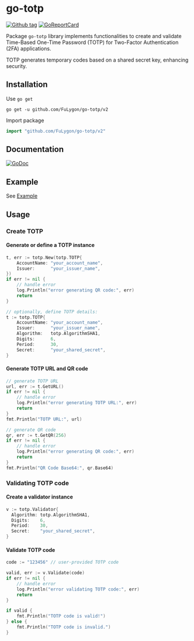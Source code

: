# go-totp

[![Github tag](https://badgen.net/github/tag/FuLygon/go-totp)](https://github.com/FuLygon/go-totp/tags)
[![GoReportCard](https://goreportcard.com/badge/github.com/FuLygon/go-totp/v2)](https://goreportcard.com/report/github.com/FuLygon/go-totp/v2)

Package `go-totp` library implements functionalities to create and validate Time-Based One-Time Password (TOTP) for Two-Factor Authentication (2FA) applications. 

TOTP generates temporary codes based on a shared secret key, enhancing security.

## Installation
Use `go get`
```shell
go get -u github.com/FuLygon/go-totp/v2
```
Import package
```go
import "github.com/FuLygon/go-totp/v2"
```

## Documentation
[![GoDoc](https://godoc.org/github.com/FuLygon/go-totp/v2?status.svg)](https://pkg.go.dev/github.com/FuLygon/go-totp/v2#section-documentation)

## Example
See [Example](example/main.go)

## Usage

### Create TOTP

#### Generate or define a TOTP instance
```go
t, err := totp.New(totp.TOTP{
    AccountName: "your_account_name",
    Issuer:      "your_issuer_name",
})
if err != nil {
    // handle error
    log.Println("error generating QR code:", err)
    return
}

// optionally, define TOTP details:
t := totp.TOTP{
    AccountName: "your_account_name",
    Issuer:      "your_issuer_name",
    Algorithm:   totp.AlgorithmSHA1,
    Digits:      6,
    Period:      30,
    Secret:      "your_shared_secret",
}
```

#### Generate TOTP URL and QR code
```go
// generate TOTP URL
url, err := t.GetURL()
if err != nil {
    // handle error
    log.Println("error generating TOTP URL:", err)
    return
}
fmt.Println("TOTP URL:", url)

// generate QR code
qr, err := t.GetQR(256)
if err != nil {
    // handle error
    log.Println("error generating QR code:", err)
    return
}
fmt.Println("QR Code Base64:", qr.Base64)
```

### Validating TOTP code

#### Create a validator instance
```go
v := totp.Validator{
  Algorithm: totp.AlgorithmSHA1,
  Digits:    6,
  Period:    30,
  Secret:    "your_shared_secret",
}
```

#### Validate TOTP code
```go
code := "123456" // user-provided TOTP code

valid, err := v.Validate(code)
if err != nil {
    // handle error
    log.Println("error validating TOTP code:", err)
    return
}

if valid {
    fmt.Println("TOTP code is valid!")
} else {
    fmt.Println("TOTP code is invalid.")
}
```